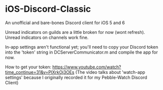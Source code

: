 # iOS-Discord-Classic
An unofficial and bare-bones Discord client for iOS 5 and 6

Unread indicators on guilds are a little broken for now (wont refresh). Unread indicators on channels work fine.

In-app settings aren't functional yet; you'll need to copy your Discord token into the 'token' string in DCServerCommunicator.m and compile the app for now.

How to get your token: https://www.youtube.com/watch?time_continue=31&v=PlXrkOj3OEs
(The video talks about 'watch-app settings' because I originally recorded it for my Pebble-Watch Discord Client)
